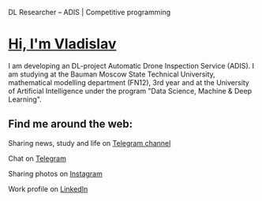 DL Researcher – ADIS | Competitive programming

# <a href="https://linkedin.com/in/v-mk-s">Hi, I'm Vladislav</a>

I am developing an DL-project Automatic Drone Inspection Service (ADIS). I am 
studying at the Bauman Moscow State Technical University, mathematical modelling 
department (FN12), 3rd year and at the University of Artificial Intelligence 
under the program "Data Science, Machine & Deep Learning". 


##  Find me around the web:

Sharing news, study and life on <a href="https://telegram.me/vlamelni_rai">Telegram channel</a>

Chat on <a href="https://telegram.me/v_mk_s">Telegram</a>

Sharing photos on <a href="https://www.instagram.com/v_mk_s/">Instagram</a>

Work profile on <a href="https://www.linkedin.com/in/v-mk-s/">LinkedIn</a>
